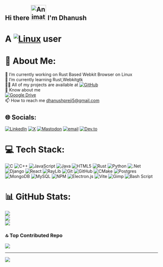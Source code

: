 ## Hi there <img src="https://iam-weijie.github.io/wave/hand-emoji.svg" alt="Animated Emoji" width="50" height="50"> I'm Dhanush 
# A [![Linux](https://img.shields.io/badge/Linux-FCC624?style=for-the-badge&logo=linux&logoColor=black)](#)  user

# 💫 About Me:
🔭 I’m currently working on Rust Based Webkit Browser on Linux<br>🌱 I’m currently learning Rust,Webkitgtk<br>👨‍💻 All of my projects are available at [![GitHub](https://img.shields.io/badge/github-%23121011.svg?style=for-the-badge&logo=github&logoColor=white)](https://github.com/Dhanush-Proj)<br>📄 Know about me <br> [![Google Drive](https://img.shields.io/badge/Google%20Drive-4285F4?style=for-the-badge&logo=googledrive&logoColor=white)](https://drive.google.com/file/d/1Lx-sneNM6ZH3klm0i6-DLrCxZiE2pZTl/view?usp=sharing) <br>📫 How to reach me dhanushpreji5@gmail.com


## 🌐 Socials:
[![LinkedIn](https://img.shields.io/badge/LinkedIn-%230077B5.svg?logo=linkedin&logoColor=white)](https://linkedin.com/in/dhanush-p-reji-049300308) [![X](https://img.shields.io/badge/X-black.svg?logo=X&logoColor=white)](https://x.com/attakingbolt) [![Mastodon](https://img.shields.io/badge/-MASTODON-%232B90D9?logo=mastodon&logoColor=white)](https://mastodon.social/@Universe2zero1) [![email](https://img.shields.io/badge/Email-D14836?logo=gmail&logoColor=white)](mailto:dhanushpreji5@gmail.com) 
[![Dev.to](https://img.shields.io/badge/Dev.to-0A0A0A?logo=devdotto&logoColor=white)](https://dev.to/attakinbolt)

# 💻 Tech Stack:
![C](https://img.shields.io/badge/c-%2300599C.svg?style=for-the-badge&logo=c&logoColor=white) ![C++](https://img.shields.io/badge/c++-%2300599C.svg?style=for-the-badge&logo=c%2B%2B&logoColor=white) ![JavaScript](https://img.shields.io/badge/javascript-%23323330.svg?style=for-the-badge&logo=javascript&logoColor=%23F7DF1E) ![Java](https://img.shields.io/badge/java-%23ED8B00.svg?style=for-the-badge&logo=openjdk&logoColor=white) ![HTML5](https://img.shields.io/badge/html5-%23E34F26.svg?style=for-the-badge&logo=html5&logoColor=white) ![Rust](https://img.shields.io/badge/rust-%23000000.svg?style=for-the-badge&logo=rust&logoColor=white) ![Python](https://img.shields.io/badge/python-3670A0?style=for-the-badge&logo=python&logoColor=ffdd54) ![.Net](https://img.shields.io/badge/.NET-5C2D91?style=for-the-badge&logo=.net&logoColor=white) ![Django](https://img.shields.io/badge/django-%23092E20.svg?style=for-the-badge&logo=django&logoColor=white) ![React](https://img.shields.io/badge/react-%2320232a.svg?style=for-the-badge&logo=react&logoColor=%2361DAFB) ![RayLib](https://img.shields.io/badge/RAYLIB-FFFFFF?style=for-the-badge&logo=raylib&logoColor=black) ![Git](https://img.shields.io/badge/git-%23F05033.svg?style=for-the-badge&logo=git&logoColor=white) ![GitHub](https://img.shields.io/badge/github-%23121011.svg?style=for-the-badge&logo=github&logoColor=white) ![CMake](https://img.shields.io/badge/CMake-%23008FBA.svg?style=for-the-badge&logo=cmake&logoColor=white) ![Postgres](https://img.shields.io/badge/postgres-%23316192.svg?style=for-the-badge&logo=postgresql&logoColor=white) ![MongoDB](https://img.shields.io/badge/MongoDB-%234ea94b.svg?style=for-the-badge&logo=mongodb&logoColor=white) ![MySQL](https://img.shields.io/badge/mysql-4479A1.svg?style=for-the-badge&logo=mysql&logoColor=white) ![NPM](https://img.shields.io/badge/NPM-%23CB3837.svg?style=for-the-badge&logo=npm&logoColor=white) ![Electron.js](https://img.shields.io/badge/Electron-191970?style=for-the-badge&logo=Electron&logoColor=white) ![Vite](https://img.shields.io/badge/vite-%23646CFF.svg?style=for-the-badge&logo=vite&logoColor=white) ![Gimp](https://img.shields.io/badge/Gimp-657D8B?style=for-the-badge&logo=gimp&logoColor=FFFFFF) ![Bash Script](https://img.shields.io/badge/bash_script-%23121011.svg?style=for-the-badge&logo=gnu-bash&logoColor=white)
# 📊 GitHub Stats:
![](https://github-readme-stats.vercel.app/api?username=Dhanush-Proj&theme=dark&hide_border=false&include_all_commits=false&count_private=false)<br/>
![](https://nirzak-streak-stats.vercel.app/?user=Dhanush-Proj&theme=dark&hide_border=false)<br/>
![](https://github-readme-stats.vercel.app/api/top-langs/?username=Dhanush-Proj&theme=dark&hide_border=false&include_all_commits=false&count_private=false&layout=compact)

### 🔝 Top Contributed Repo
![](https://github-contributor-stats.vercel.app/api?username=Dhanush-Proj&limit=5&theme=gruvbox&combine_all_yearly_contributions=true)

---
[![](https://visitcount.itsvg.in/api?id=Dhanush-Proj&icon=4&color=9)](https://visitcount.itsvg.in)

<!-- Proudly created with GPRM ( https://gprm.itsvg.in ) -->
